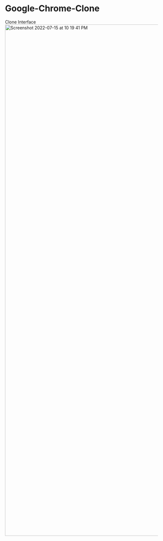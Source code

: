 # Google-Chrome-Clone


Clone Interface
<img width="1680" alt="Screenshot 2022-07-15 at 10 19 41 PM" src="https://user-images.githubusercontent.com/78562069/180823135-689de2de-68ff-446b-bece-6b1ab5955f7f.png">
